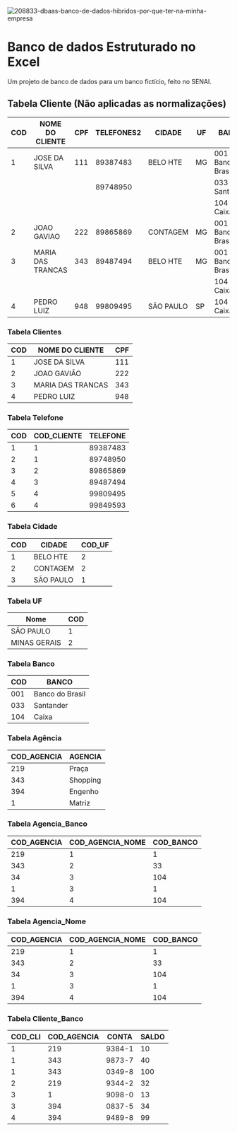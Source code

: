 ![208833-dbaas-banco-de-dados-hibridos-por-que-ter-na-minha-empresa](https://github.com/Ilan-dev0/projeto-bdbanco/assets/79155978/f9107483-a529-4efd-b5b6-d926a4dfad85)

# Banco de dados Estruturado no Excel
Um projeto de banco de dados para um banco fictício, feito no SENAI.



## Tabela Cliente (Não aplicadas as normalizações)

| COD | NOME DO CLIENTE       | CPF | TELEFONES2 | CIDADE     | UF | BANCO                   | AGENCIA         | CONTA    | SALDO |
|-----|-----------------------|-----|------------|------------|----|-------------------------|-----------------|----------|-------|
| 1   | JOSE DA SILVA         | 111 | 89387483   | BELO HTE   | MG | 001 - Banco do Brasil  | 0219 - Praça    | 9384-1   | 10,00 |
|     |                       |     | 89748950   |            |    | 033 - Santander         | 0343 - Shopping | 9873-7   | 40,00 |
|     |                       |     |            |            |    | 104 - Caixa             | 0034 - Matriz   | 0349-8   | 100,00|
| 2   | JOAO GAVIAO           | 222 | 89865869   | CONTAGEM   | MG | 001 - Banco do Brasil  | 0219 - Praça    | 9344-2   | 32,00 |
| 3   | MARIA DAS TRANCAS     | 343 | 89487494   | BELO HTE   | MG | 001 - Banco do Brasil  | 0001 - Matriz  | 9098-0   | 13,00 |
|     |                       |     |            |            |    | 104 - Caixa             | 0394 - Engenho | 0837-5   | 34,00 |
| 4   | PEDRO LUIZ            | 948 | 99809495   | SÃO PAULO  | SP | 104 - Caixa             | 0394 - Engenho | 9489-8   | 99,00 |

### Tabela Clientes

| COD | NOME DO CLIENTE    | CPF |
|-----|--------------------|-----|
| 1   | JOSE DA SILVA      | 111 |
| 2   | JOAO GAVIÃO        | 222 |
| 3   | MARIA DAS TRANCAS  | 343 |
| 4   | PEDRO LUIZ         | 948 |

### Tabela Telefone 

| COD | COD_CLIENTE | TELEFONE  |
|-----|------------|-----------|
| 1   | 1          | 89387483  |
| 2   | 1          | 89748950  |
| 3   | 2          | 89865869  |
| 4   | 3          | 89487494  |
| 5   | 4          | 99809495  |
| 6   | 4          | 99849593  |

### Tabela Cidade

| COD | CIDADE     | COD_UF |
|-----|------------|--------|
| 1   | BELO HTE   | 2      |
| 2   | CONTAGEM   | 2      |
| 3   | SÃO PAULO  | 1      |

### Tabela UF

| Nome         | COD |
|--------------|-----|
| SÃO PAULO    | 1   |
| MINAS GERAIS | 2   |

### Tabela Banco

| COD | BANCO                 |
|-----|-----------------------|
| 001 | Banco do Brasil      |
| 033 | Santander            |
| 104 | Caixa                |

### Tabela Agência

| COD_AGENCIA | AGENCIA           |
|------------|-------------------|
| 219        | Praça             |
| 343        | Shopping          |
| 394        | Engenho           |
| 1          | Matriz            |

### Tabela Agencia_Banco

| COD_AGENCIA | COD_AGENCIA_NOME | COD_BANCO |
|------------|-------------------|-----------|
| 219        | 1               | 1         |
| 343        | 2               | 33        |
| 34         | 3               | 104       |
| 1          | 3               | 1         |
| 394        | 4               | 104       |

### Tabela Agencia_Nome

| COD_AGENCIA | COD_AGENCIA_NOME | COD_BANCO |
|------------|-------------------|-----------|
| 219        | 1               | 1         |
| 343        | 2               | 33        |
| 34         | 3               | 104       |
| 1          | 3               | 1         |
| 394        | 4               | 104       |

### Tabela Cliente_Banco

| COD_CLI | COD_AGENCIA | CONTA    | SALDO |
|---------|-------------|----------|-------|
| 1       | 219         | 9384-1   | 10    |
| 1       | 343         | 9873-7   | 40    |
| 1       | 343         | 0349-8   | 100   |
| 2       | 219         | 9344-2   | 32    |
| 3       | 1           | 9098-0   | 13    |
| 3       | 394         | 0837-5   | 34    |
| 4       | 394         | 9489-8   | 99    |


